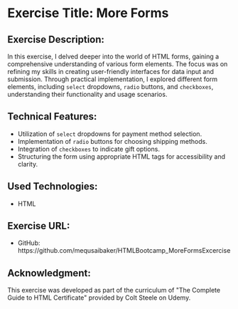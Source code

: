 <h1>Exercise Title: More Forms</h1>

<h2>Exercise Description:</h2>
<p>In this exercise, I delved deeper into the world of HTML forms, gaining a comprehensive understanding of various form elements. The focus was on refining my skills in creating user-friendly interfaces for data input and submission. Through practical implementation, I explored different form elements, including <code>select</code> dropdowns, <code>radio</code> buttons, and <code>checkboxes</code>, understanding their functionality and usage scenarios.</p>

<h2>Technical Features:</h2>
<ul>
  <li>Utilization of <code>select</code> dropdowns for payment method selection.</li>
  <li>Implementation of <code>radio</code> buttons for choosing shipping methods.</li>
  <li>Integration of <code>checkboxes</code> to indicate gift options.</li>
  <li>Structuring the form using appropriate HTML tags for accessibility and clarity.</li>
</ul>

<h2>Used Technologies:</h2>
<ul>
  <li>HTML</li>
</ul>

<h2>Exercise URL:</h2>
<ul>
  <li>GitHub: https://github.com/mequsaibaker/HTMLBootcamp_MoreFormsExcercise</li>
</ul>

<h2>Acknowledgment:</h2>
<p>This exercise was developed as part of the curriculum of "The Complete Guide to HTML Certificate" provided by Colt Steele on Udemy.</p>
